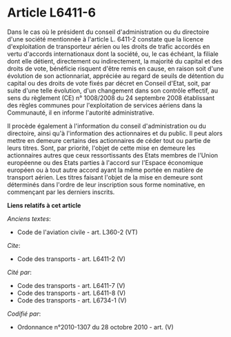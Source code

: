 # Article L6411-6

Dans le cas où le président du conseil d'administration ou du directoire d'une société mentionnée à l'article L. 6411-2
constate que la licence d'exploitation de transporteur aérien ou les droits de trafic accordés en vertu d'accords
internationaux dont la société, ou, le cas échéant, la filiale dont elle détient, directement ou indirectement, la majorité
du capital et des droits de vote, bénéficie risquent d'être remis en cause, en raison soit d'une évolution de son
actionnariat, appréciée au regard de seuils de détention du capital ou des droits de vote fixés par décret en Conseil d'Etat,
soit, par suite d'une telle évolution, d'un changement dans son contrôle effectif, au sens du règlement (CE) n° 1008/2008 du
24 septembre 2008 établissant des règles communes pour l'exploitation de services aériens dans la Communauté, il en informe
l'autorité administrative. 

Il procède également à l'information du conseil d'administration ou du directoire, ainsi qu'à l'information des actionnaires
et du public. Il peut alors mettre en demeure certains des actionnaires de céder tout ou partie de leurs titres. Sont, par
priorité, l'objet de cette mise en demeure les actionnaires autres que ceux ressortissants des Etats membres de l'Union
européenne ou des Etats parties à l'accord sur l'Espace économique européen ou à tout autre accord ayant la même portée en
matière de transport aérien. Les titres faisant l'objet de la mise en demeure sont déterminés dans l'ordre de leur
inscription sous forme nominative, en commençant par les derniers inscrits.

**Liens relatifs à cet article**

_Anciens textes_:

  - Code de l'aviation civile - art. L360-2 (VT)

_Cite_:

  - Code des transports - art. L6411-2 (V)

_Cité par_:

  - Code des transports - art. L6411-7 (V)
  - Code des transports - art. L6411-8 (V)
  - Code des transports - art. L6734-1 (V)

_Codifié par_:

  - Ordonnance n°2010-1307 du 28 octobre 2010 - art. (V)
